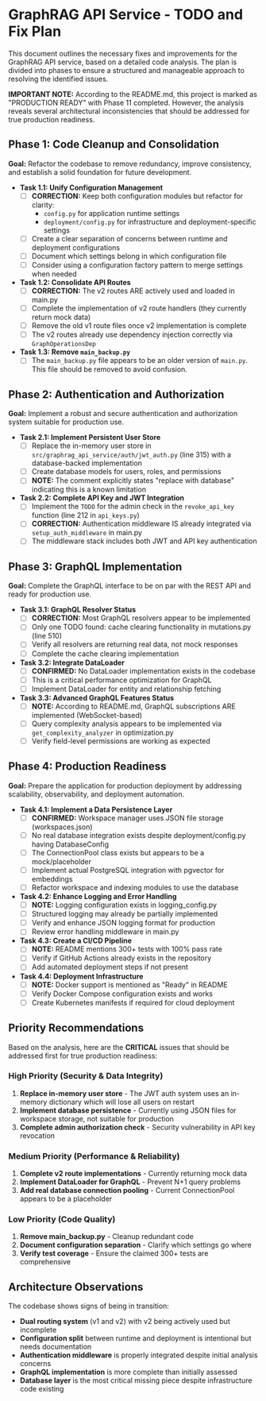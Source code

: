 # GraphRAG API Service - TODO and Fix Plan

This document outlines the necessary fixes and improvements for the GraphRAG API service, based on a detailed code analysis. The plan is divided into phases to ensure a structured and manageable approach to resolving the identified issues.

**IMPORTANT NOTE:** According to the README.md, this project is marked as "PRODUCTION READY" with Phase 11 completed. However, the analysis reveals several architectural inconsistencies that should be addressed for true production readiness.

## Phase 1: Code Cleanup and Consolidation

**Goal:** Refactor the codebase to remove redundancy, improve consistency, and establish a solid foundation for future development.

-   **Task 1.1: Unify Configuration Management**
    -   [ ] **CORRECTION:** Keep both configuration modules but refactor for clarity:
        - `config.py` for application runtime settings
        - `deployment/config.py` for infrastructure and deployment-specific settings
    -   [ ] Create a clear separation of concerns between runtime and deployment configurations
    -   [ ] Document which settings belong in which configuration file
    -   [ ] Consider using a configuration factory pattern to merge settings when needed

-   **Task 1.2: Consolidate API Routes**
    -   [ ] **CORRECTION:** The v2 routes ARE actively used and loaded in main.py
    -   [ ] Complete the implementation of v2 route handlers (they currently return mock data)
    -   [ ] Remove the old v1 route files once v2 implementation is complete
    -   [ ] The v2 routes already use dependency injection correctly via `GraphOperationsDep`

-   **Task 1.3: Remove `main_backup.py`**
    -   [ ] The `main_backup.py` file appears to be an older version of `main.py`. This file should be removed to avoid confusion.

## Phase 2: Authentication and Authorization

**Goal:** Implement a robust and secure authentication and authorization system suitable for production use.

-   **Task 2.1: Implement Persistent User Store**
    -   [ ] Replace the in-memory user store in `src/graphrag_api_service/auth/jwt_auth.py` (line 315) with a database-backed implementation
    -   [ ] Create database models for users, roles, and permissions
    -   [ ] **NOTE:** The comment explicitly states "replace with database" indicating this is a known limitation

-   **Task 2.2: Complete API Key and JWT Integration**
    -   [ ] Implement the `TODO` for the admin check in the `revoke_api_key` function (line 212 in `api_keys.py`)
    -   [ ] **CORRECTION:** Authentication middleware IS already integrated via `setup_auth_middleware` in main.py
    -   [ ] The middleware stack includes both JWT and API key authentication

## Phase 3: GraphQL Implementation

**Goal:** Complete the GraphQL interface to be on par with the REST API and ready for production use.

-   **Task 3.1: GraphQL Resolver Status**
    -   [ ] **CORRECTION:** Most GraphQL resolvers appear to be implemented
    -   [ ] Only one TODO found: cache clearing functionality in mutations.py (line 510)
    -   [ ] Verify all resolvers are returning real data, not mock responses
    -   [ ] Complete the cache clearing implementation

-   **Task 3.2: Integrate DataLoader**
    -   [ ] **CONFIRMED:** No DataLoader implementation exists in the codebase
    -   [ ] This is a critical performance optimization for GraphQL
    -   [ ] Implement DataLoader for entity and relationship fetching

-   **Task 3.3: Advanced GraphQL Features Status**
    -   [ ] **NOTE:** According to README.md, GraphQL subscriptions ARE implemented (WebSocket-based)
    -   [ ] Query complexity analysis appears to be implemented via `get_complexity_analyzer` in optimization.py
    -   [ ] Verify field-level permissions are working as expected

## Phase 4: Production Readiness

**Goal:** Prepare the application for production deployment by addressing scalability, observability, and deployment automation.

-   **Task 4.1: Implement a Data Persistence Layer**
    -   [ ] **CONFIRMED:** Workspace manager uses JSON file storage (workspaces.json)
    -   [ ] No real database integration exists despite deployment/config.py having DatabaseConfig
    -   [ ] The ConnectionPool class exists but appears to be a mock/placeholder
    -   [ ] Implement actual PostgreSQL integration with pgvector for embeddings
    -   [ ] Refactor workspace and indexing modules to use the database

-   **Task 4.2: Enhance Logging and Error Handling**
    -   [ ] **NOTE:** Logging configuration exists in logging_config.py
    -   [ ] Structured logging may already be partially implemented
    -   [ ] Verify and enhance JSON logging format for production
    -   [ ] Review error handling middleware in main.py

-   **Task 4.3: Create a CI/CD Pipeline**
    -   [ ] **NOTE:** README mentions 300+ tests with 100% pass rate
    -   [ ] Verify if GitHub Actions already exists in the repository
    -   [ ] Add automated deployment steps if not present

-   **Task 4.4: Deployment Infrastructure**
    -   [ ] **NOTE:** Docker support is mentioned as "Ready" in README
    -   [ ] Verify Docker Compose configuration exists and works
    -   [ ] Create Kubernetes manifests if required for cloud deployment

## Priority Recommendations

Based on the analysis, here are the **CRITICAL** issues that should be addressed first for true production readiness:

### High Priority (Security & Data Integrity)
1. **Replace in-memory user store** - The JWT auth system uses an in-memory dictionary which will lose all users on restart
2. **Implement database persistence** - Currently using JSON files for workspace storage, not suitable for production
3. **Complete admin authorization check** - Security vulnerability in API key revocation

### Medium Priority (Performance & Reliability)
1. **Complete v2 route implementations** - Currently returning mock data
2. **Implement DataLoader for GraphQL** - Prevent N+1 query problems
3. **Add real database connection pooling** - Current ConnectionPool appears to be a placeholder

### Low Priority (Code Quality)
1. **Remove main_backup.py** - Cleanup redundant code
2. **Document configuration separation** - Clarify which settings go where
3. **Verify test coverage** - Ensure the claimed 300+ tests are comprehensive

## Architecture Observations

The codebase shows signs of being in transition:
- **Dual routing system** (v1 and v2) with v2 being actively used but incomplete
- **Configuration split** between runtime and deployment is intentional but needs documentation
- **Authentication middleware** is properly integrated despite initial analysis concerns
- **GraphQL implementation** is more complete than initially assessed
- **Database layer** is the most critical missing piece despite infrastructure code existing
